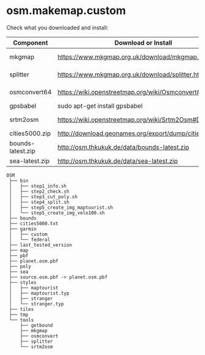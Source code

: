 # osm.makemap.custom

Check what you downloaded and install:
	
| Component         | Download or Install                                     | Comments |
|-------------------|---------------------------------------------------------|----------|
| mkgmap            | https://www.mkgmap.org.uk/download/mkgmap.html          | Copy to OSM/tools/mkgmap |
| splitter          | https://www.mkgmap.org.uk/download/splitter.html        | Copy to OSM/tools/splitter |
| osmconvert64      | https://wiki.openstreetmap.org/wiki/Osmconvert#Linux    | Copy to OSM/tools/osmconvert |
| gpsbabel          | sudo apt-get install gpsbabel                           | - |
| srtm2osm          | https://wiki.openstreetmap.org/wiki/Srtm2Osm#Download   | Copy to OSM/tools/srtm2osm |
| cities5000.zip    | http://download.geonames.org/export/dump/cities5000.zip | Unpack to OSM |
| bounds-latest.zip | http://osm.thkukuk.de/data/bounds-latest.zip            | Unpack to OSM/bounds |
| sea-latest.zip    | http://osm.thkukuk.de/data/sea-latest.zip               | Unpack to OSM/sea |



```
OSM
 ├── bin
 │   ├── step1_info.sh
 │   ├── step2_check.sh
 │   ├── step3_cut_poly.sh
 │   ├── step4_split.sh
 │   ├── step5_create_img_maptourist.sh
 │   └── step5_create_img_velo100.sh
 ├── bounds
 ├── cities5000.txt
 ├── garmin
 │   ├── custom
 │   └── federal
 ├── last_tested_version
 ├── map
 ├── pbf
 ├── planet.osm.pbf
 ├── poly
 ├── sea
 ├── source.osm.pbf -> planet.osm.pbf
 ├── styles
 │   ├── maptourist
 │   ├── maptourist.typ
 │   ├── stranger
 │   └── stranger.typ
 ├── tiles
 ├── tmp
 └── tools
     ├── getbound
     ├── mkgmap
     ├── osmconvert
     ├── splitter
     └── srtm2osm
```